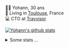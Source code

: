 <p>
  👨🏻 <bold>Yohann</bold>, 30 ans<br/>
  💼 Living in <a href="https://www.google.com/maps?q=toulouse">Toulouse</a>, France<br/>
  💻 CTO at <a href="https://trayvisor.com/">Trayvisor</a><br/>
</p>

<a href="https://github.com/anuraghazra/github-readme-stats"><img align="center" src="https://github-readme-stats-dviw-8taegaswk-yohann84ls-projects.vercel.app//api?username=yohann84L&show_icons=true&include_all_commits=true" alt="Yohann's github stats" /> </a>


<details>
  <summary>Some stats ...</summary><br/>
  

<!--START_SECTION:waka-->
![Code Time](http://img.shields.io/badge/Code%20Time-1%2C389%20hrs%2029%20mins-blue)

![Profile Views](http://img.shields.io/badge/Profile%20Views-0-blue)

**🐱 My GitHub Data** 

> 📦 441.0 kB Used in GitHub's Storage 
 > 
> 🏆 704 Contributions in the Year 2025
 > 
> 🚫 Not Opted to Hire
 > 
> 📜 26 Public Repositories 
 > 
> 🔑 21 Private Repositories 
 > 
**I'm an Early 🐤** 

```text
🌞 Morning                32727 commits       ███████░░░░░░░░░░░░░░░░░░   29.45 % 
🌆 Daytime                64499 commits       ███████████████░░░░░░░░░░   58.04 % 
🌃 Evening                13726 commits       ███░░░░░░░░░░░░░░░░░░░░░░   12.35 % 
🌙 Night                  172 commits         ░░░░░░░░░░░░░░░░░░░░░░░░░   00.15 % 
```
📅 **I'm Most Productive on Wednesday** 

```text
Monday                   21357 commits       █████░░░░░░░░░░░░░░░░░░░░   19.22 % 
Tuesday                  20824 commits       █████░░░░░░░░░░░░░░░░░░░░   18.74 % 
Wednesday                22513 commits       █████░░░░░░░░░░░░░░░░░░░░   20.26 % 
Thursday                 22439 commits       █████░░░░░░░░░░░░░░░░░░░░   20.19 % 
Friday                   21930 commits       █████░░░░░░░░░░░░░░░░░░░░   19.73 % 
Saturday                 791 commits         ░░░░░░░░░░░░░░░░░░░░░░░░░   00.71 % 
Sunday                   1270 commits        ░░░░░░░░░░░░░░░░░░░░░░░░░   01.14 % 
```


📊 **This Week I Spent My Time On** 

```text
🕑︎ Time Zone: Europe/Paris

💬 Programming Languages: 
Image (svg)              3 hrs 17 mins       ██████████████████████░░░   89.21 % 
Other                    23 mins             ███░░░░░░░░░░░░░░░░░░░░░░   10.79 % 

🔥 Editors: 
Zed                      3 hrs 41 mins       █████████████████████████   100.00 % 

💻 Operating System: 
Mac                      3 hrs 41 mins       █████████████████████████   100.00 % 
```

**I Mostly Code in Python** 

```text
Python                   26 repos            ██████████████░░░░░░░░░░░   54.17 % 
Jupyter Notebook         4 repos             ██░░░░░░░░░░░░░░░░░░░░░░░   08.33 % 
JavaScript               3 repos             ██░░░░░░░░░░░░░░░░░░░░░░░   06.25 % 
HTML                     2 repos             █░░░░░░░░░░░░░░░░░░░░░░░░   04.17 % 
Shell                    1 repo              █░░░░░░░░░░░░░░░░░░░░░░░░   02.08 % 
```




 Last Updated on 14/10/2025 00:43:19 UTC
<!--END_SECTION:waka-->
